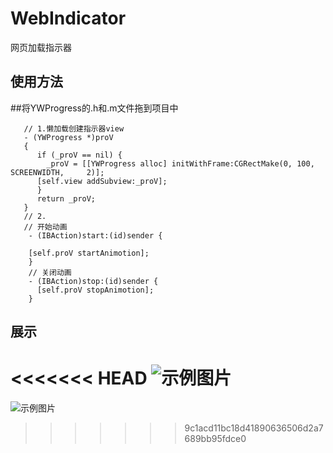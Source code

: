 # WebIndicator
网页加载指示器
## 使用方法

##将YWProgress的.h和.m文件拖到项目中
  
       // 1.懒加载创建指示器view
       - (YWProgress *)proV
       {
          if (_proV == nil) {
            _proV = [[YWProgress alloc] initWithFrame:CGRectMake(0, 100, SCREENWIDTH,     2)];
          [self.view addSubview:_proV];
          }
          return _proV;
       }
       // 2.
       // 开始动画
		- (IBAction)start:(id)sender {
    
    	[self.proV startAnimotion];
		}
		// 关闭动画
		- (IBAction)stop:(id)sender {
    	  [self.proV stopAnimotion];
		}

## 展示
<<<<<<< HEAD
![示例图片](https://git.oschina.net/Style_wyw/Style_ywImages/raw/master/images/indicator.gif?dir=0&filepath=images%2Findicator.gif&oid=474162241b5dba9b6dc552f5bab2046d77e8c69f&sha=6f44239605741e66d4cc87553afef0afd94bc567)
=======
![示例图片](https://git.oschina.net/Style_wyw/Style_ywImages/raw/master/images/indicator.gif?dir=0&filepath=images%2Findicator.gif&oid=474162241b5dba9b6dc552f5bab2046d77e8c69f&sha=6f44239605741e66d4cc87553afef0afd94bc567)
  
>>>>>>> 9c1acd11bc18d41890636506d2a7689bb95fdce0
